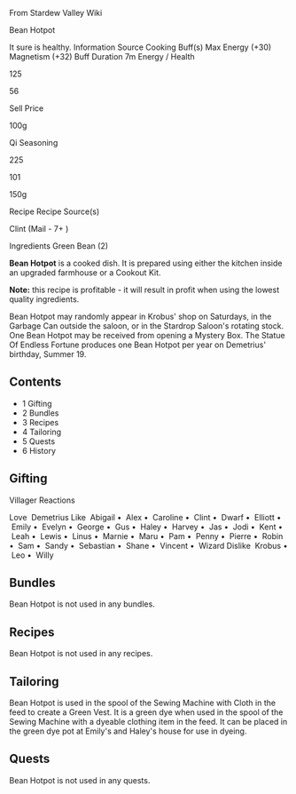 From Stardew Valley Wiki

Bean Hotpot

It sure is healthy. Information Source Cooking Buff(s) Max Energy (+30) Magnetism (+32) Buff Duration 7m Energy / Health

125

56

Sell Price

100g

Qi Seasoning

225

101

150g

Recipe Recipe Source(s)

Clint (Mail - 7+ )

Ingredients Green Bean (2)

**Bean Hotpot** is a cooked dish. It is prepared using either the kitchen inside an upgraded farmhouse or a Cookout Kit.

**Note:** this recipe is profitable - it will result in profit when using the lowest quality ingredients.

Bean Hotpot may randomly appear in Krobus' shop on Saturdays, in the Garbage Can outside the saloon, or in the Stardrop Saloon's rotating stock. One Bean Hotpot may be received from opening a Mystery Box. The Statue Of Endless Fortune produces one Bean Hotpot per year on Demetrius' birthday, Summer 19.

## Contents

- 1 Gifting
- 2 Bundles
- 3 Recipes
- 4 Tailoring
- 5 Quests
- 6 History

## Gifting

Villager Reactions

Love  Demetrius Like  Abigail •  Alex •  Caroline •  Clint •  Dwarf •  Elliott •  Emily •  Evelyn •  George •  Gus •  Haley •  Harvey •  Jas •  Jodi •  Kent •  Leah •  Lewis •  Linus •  Marnie •  Maru •  Pam •  Penny •  Pierre •  Robin •  Sam •  Sandy •  Sebastian •  Shane •  Vincent •  Wizard Dislike  Krobus •  Leo •  Willy

## Bundles

Bean Hotpot is not used in any bundles.

## Recipes

Bean Hotpot is not used in any recipes.

## Tailoring

Bean Hotpot is used in the spool of the Sewing Machine with Cloth in the feed to create a Green Vest. It is a green dye when used in the spool of the Sewing Machine with a dyeable clothing item in the feed. It can be placed in the green dye pot at Emily's and Haley's house for use in dyeing.

## Quests

Bean Hotpot is not used in any quests.